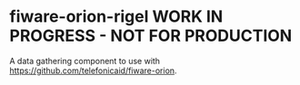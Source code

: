 # fiware-orion-rigel WORK IN PROGRESS - NOT FOR PRODUCTION
A data gathering component to use with https://github.com/telefonicaid/fiware-orion. 
